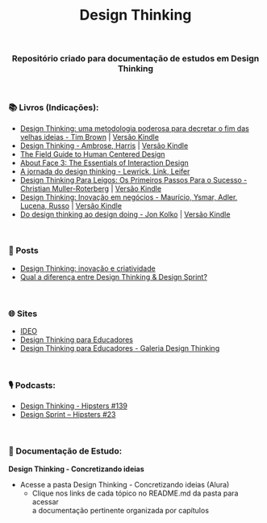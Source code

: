 <div align="center">
 <br><br>
 
 # Design Thinking
 
<br>

 ### Repositório criado para documentação de estudos em Design Thinking
  
</div>

<br>

### 📚 Livros (Indicações): 
 
+ [Design Thinking: uma metodologia poderosa para decretar o fim das velhas ideias - Tim Brown](https://amzn.to/3RwjOsJ) | [Versão Kindle](https://amzn.to/3rwLy60)
+ [Design Thinking - Ambrose, Harris](https://amzn.to/3SX3OB8) | [Versão Kindle](https://amzn.to/3CamKFM) 
+ [The Field Guide to Human Centered Design](https://www.designkit.org//resources/1)
+ [About Face 3: The Essentials of Interaction Design](https://www.goodreads.com/book/show/289062.About_Face_3)
+ [A jornada do design thinking - Lewrick, Link, Leifer](https://amzn.to/3V359rU)
+ [Design Thinking Para Leigos: Os Primeiros Passos Para o Sucesso - Christian Muller-Roterberg](https://amzn.to/3Ceskqs) | [Versão Kindle](https://amzn.to/3EfKVFo)
+ [Design Thinking: Inovação em negócios - Maurício, Ysmar, Adler, Lucena, Russo](https://amzn.to/3Cdcjky) | [Versão Kindle](https://amzn.to/3Cdcjky)
+ [Do design thinking ao design doing - Jon Kolko](https://amzn.to/3EiX24s) | [Versão Kindle](https://amzn.to/3CAdJHd)


<br>

### 📰 Posts

+ [Design Thinking: inovação e criatividade](https://www.alura.com.br/artigos/design-thinking-inovacao-criatividade)
+ [Qual a diferença entre Design Thinking & Design Sprint?](https://medium.com/skillsweb/qual-a-diferen%C3%A7a-entre-design-thinking-design-sprint-a00de4cfe4e3)

<br>

### 🌐 Sites

+ [IDEO](https://www.ideo.com/work)
+ [Design Thinking para Educadores](https://www.dtparaeducadores.org.br/site/)
+ [Design Thinking para Educadores - Galeria Design Thinking](https://www.dtparaeducadores.org.br/site/galeria-design-thinking/)

<br>

### 🎙️ Podcasts: 

+ [Design Thinking - Hipsters #139](https://cursos.alura.com.br/hipsterstech-design-thinking-hipsters-139-a442)
+ [Design Sprint – Hipsters #23](https://hipsters.tech/design-sprint-hipsters-23/)

<br>

### 📝 Documentação de Estudo:

**Design Thinking - Concretizando ideias**

+ Acesse a pasta Design Thinking - Concretizando ideias (Alura)  
  + Clique nos links de cada tópico no README.md da pasta para acessar<br> a documentação pertinente organizada por capítulos


